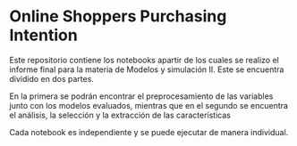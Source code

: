 # Online Shoppers Purchasing Intention 

Este repositorio contiene los notebooks apartir de los cuales se realizo el informe final para la materia de Modelos y simulación II. Este se encuentra dividido en dos partes.



En la primera se podrán encontrar el preprocesamiento de las variables junto con los modelos evaluados, mientras que en el segundo se encuentra el análisis, la selección y la extracción de las características



Cada notebook es independiente y se puede ejecutar de manera individual.